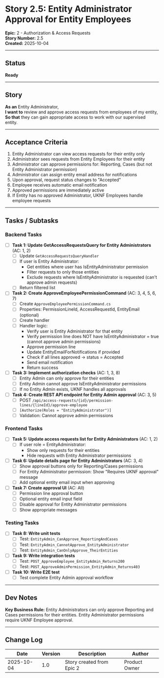 # Story 2.5: Entity Administrator Approval for Entity Employees

**Epic:** 2 - Authorization & Access Requests  
**Story Number:** 2.5  
**Created:** 2025-10-04

---

## Status

**Ready**

---

## Story

**As an** Entity Administrator,  
**I want to** review and approve access requests from employees of my entity,  
**So that** they can gain appropriate access to work with our supervised entity.

---

## Acceptance Criteria

1. Entity Administrator can view access requests for their entity only
2. Administrator sees requests from Entity Employees for their entity
3. Administrator can approve permissions for: Reporting, Cases (but not Entity Administrator permission)
4. Administrator can assign entity email address for notifications
5. Upon approval, request status changes to "Accepted"
6. Employee receives automatic email notification
7. Approved permissions are immediately active
8. If Entity has no approved Administrator, UKNF Employees handle employee requests

---

## Tasks / Subtasks

### Backend Tasks

- [ ] **Task 1: Update GetAccessRequestsQuery for Entity Administrators** (AC: 1, 2)
  - [ ] Update `GetAccessRequestsQueryHandler`
  - [ ] If user is Entity Administrator:
    - Get entities where user has IsEntityAdministrator permission
    - Filter requests to only those entities
    - Exclude requests where IsEntityAdministrator is requested (can't approve admin requests)
  - [ ] Return filtered list

- [ ] **Task 2: Create ApproveEmployeePermissionCommand** (AC: 3, 4, 5, 6, 7)
  - [ ] Create `ApproveEmployeePermissionCommand.cs`
  - [ ] Properties: PermissionLineId, AccessRequestId, EntityEmail (optional)
  - [ ] Create handler
  - [ ] Handler logic:
    - Verify user is Entity Administrator for that entity
    - Verify permission line does NOT have IsEntityAdministrator = true (cannot approve admin permissions)
    - Approve permission line
    - Update EntityEmailForNotifications if provided
    - Check if all lines approved → status = Accepted
    - Send email notification
    - Return success

- [ ] **Task 3: Implement authorization checks** (AC: 1, 3, 8)
  - [ ] Entity Admin can only approve for their entities
  - [ ] Entity Admin cannot approve IsEntityAdministrator permissions
  - [ ] If no Entity Admin exists, UKNF handles all approvals

- [ ] **Task 4: Create REST API endpoint for Entity Admin approval** (AC: 3, 5)
  - [ ] POST `/api/access-requests/{id}/permission-lines/{lineId}/approve-employee`
  - [ ] `[Authorize(Roles = "EntityAdministrator")]`
  - [ ] Validation: Cannot approve admin permissions

### Frontend Tasks

- [ ] **Task 5: Update access requests list for Entity Administrators** (AC: 1, 2)
  - [ ] If user role = EntityAdministrator:
    - Show only requests for their entities
    - Hide requests with Entity Administrator permissions

- [ ] **Task 6: Update details page for Entity Administrators** (AC: 3, 4)
  - [ ] Show approval buttons only for Reporting/Cases permissions
  - [ ] For Entity Administrator permission: Show "Requires UKNF approval" message
  - [ ] Add optional entity email input when approving

- [ ] **Task 7: Create approval UI** (AC: All)
  - [ ] Permission line approval button
  - [ ] Optional entity email input field
  - [ ] Disable approval for Entity Administrator permissions
  - [ ] Show appropriate messages

### Testing Tasks

- [ ] **Task 8: Write unit tests**
  - [ ] Test: `EntityAdmin_CanApprove_ReportingAndCases`
  - [ ] Test: `EntityAdmin_CannotApprove_EntityAdministrator`
  - [ ] Test: `EntityAdmin_CanOnlyApprove_TheirEntities`

- [ ] **Task 9: Write integration tests**
  - [ ] Test: `POST_ApproveEmployee_EntityAdmin_Returns200`
  - [ ] Test: `POST_ApproveAdminPermission_EntityAdmin_Returns403`

- [ ] **Task 10: Write E2E test**
  - [ ] Test complete Entity Admin approval workflow

---

## Dev Notes

**Key Business Rule:** Entity Administrators can only approve Reporting and Cases permissions for their entities. Entity Administrator permissions require UKNF Employee approval.

---

## Change Log

| Date | Version | Description | Author |
|------|---------|-------------|--------|
| 2025-10-04 | 1.0 | Story created from Epic 2 | Product Owner |


